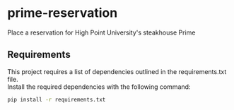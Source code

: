 # prime-reservation

Place a reservation for High Point University's steakhouse Prime

## Requirements

This project requires a list of dependencies outlined in the requirements.txt file.  
Install the required dependencies with the following command:

```bash
pip install -r requirements.txt
```
